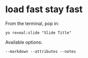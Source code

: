 
# load fast stay fast

From the terminal, pop in:

  ```yo reveal:slide "Slide Title"```

Available options:

 ```--markdown --attributes --notes```
